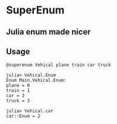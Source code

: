 # SuperEnum

## Julia enum made nicer

## Usage

	@superenum Vehical plane train car truck

	julia> Vehical.Enum
	Enum Main.Vehical.Enum:
	plane = 0
	train = 1
	car = 2
	truck = 3

	julia> Vehical.car
	car::Enum = 2
